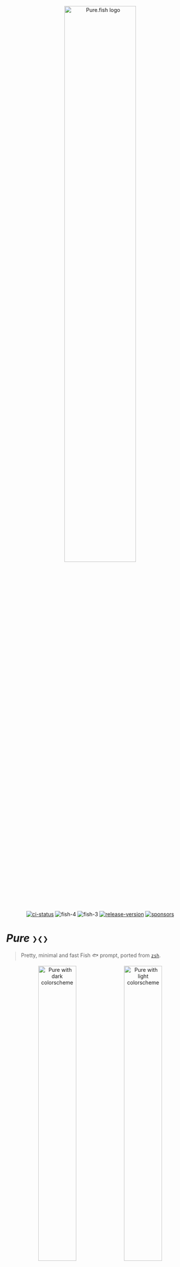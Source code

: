 <!-- markdownlint-disable MD041 -->
<div align="center">

<img src="https://user-images.githubusercontent.com/1212392/262604075-db5d0ad2-a7ed-4a62-a1cc-ec677cf76351.png" width="61.8%" alt="Pure.fish logo"/><br>

[![ci-status]][ci-link] ![fish-4] ![fish-3] [![release-version]][release-link] [![sponsors]][sponsor-link] <!-- 0 width spaces on this line -->

</div>

# _Pure_  `❯❮❯`

> Pretty, minimal and fast Fish 🐟 prompt, ported from [`zsh`](https://github.com/sindresorhus/pure).

<div align=center>
  <a href="https://user-images.githubusercontent.com/13354491/51189594-6b6cfb00-18f1-11e9-9e4f-7d0f2cb52ac9.png" target=blank><img width=45% src=https://user-images.githubusercontent.com/13354491/51189594-6b6cfb00-18f1-11e9-9e4f-7d0f2cb52ac9.png alt="Pure with dark colorscheme"></a>
  <a href="https://user-images.githubusercontent.com/13354491/51189552-55f7d100-18f1-11e9-8edd-74e303fe5e1f.png" target=blank><img width=45% src=https://user-images.githubusercontent.com/13354491/51189552-55f7d100-18f1-11e9-8edd-74e303fe5e1f.png alt="Pure with light colorscheme"></a>
</div>

## Documentation

:sparkles: Check-out our [brand-new documentation][doc] for configurations, features and colours as well as contributing guide.

## :rocket: Install

**:warning: requirements**: fish `≥3.x`, [fisher](https://github.com/jorgebucaran/fisher):

```shell
fisher install pure-fish/pure
```

## Features

Fully **customizable** (colors, symbols and features):

* [Excellent prompt character `❯` 🛠][prompt-symbol]:

    * [Change `❯` to red when previous command has failed 🛠][separate-error-symbol] ;
    * [Start prompt with _current working directory_ 🏴][current-working-directory] ;
    * [Compact-mode (single-line prompt) 🏴][single-line-prompt] ;
  
* [Check for new release on start 🏴🐌][check-for-new-release] ;
* [Display _username_ and _hostname_ when in an `SSH` session 🛠][ssh-session] ;
* [Display command _duration_ when longer than `5` seconds 🛠][time-duration] ;
* [Display `Python` _virtualenv_ when activated 🏴🛠][python-virtualenv] ;
* [Display `AWS` profile when set 🏴🛠][aws-profile] ;
* [Display `VI` mode and custom symbol for non-insert mode 🏴🛠][vi-mode] ;
* [Display `kubernetes` context and namespace 🏴🛠][kubernetes] ;
* [Detect when running in a container (e.g. `docker`, `podman`, `LXC`/`LXD`) 🏴🛠][container-detection-docker]
* [Indicate if a `nix develop` shell is activated 🏴🛠][nix-os].
* [Show system time 🏴][time-duration] ;
* [Show number of running jobs 🏴][jobs] ;
* [Prefix when `root` 🏴🛠][working-as-root] ;
* [Display `git` branch name 🏴🛠][git] ;
  
    * Display `*` when `git` repository is _dirty_ ;
    * Display `≡` when `git` repository is _stashed_ ;
        * Can be configured to display the number of stashes, e.g. `≡3`
    * Display `⇡` when branch is _ahead_ (commits to push) ;
        * Can be configured to display the number of commits, e.g. `⇡5`
    * Display `⇣` when branch is _behind_ (commits to pull) ;
        * Can be configured to display the number of stashes, e.g. `⇣5`
    * [Async update when configured with fish-async-prompt][async] ;

* [Update terminal title with _current folder_ and _command_ 🛠][title] ;
* [Shorten or truncate _current folder_ component 🏴🛠][current-working-directory] ;
* and more…

🏴 means it's controlled by a feature flag, 🛠 mean it's configurable.

## Configuration

See [How to configure pure prompt?][configure]

## Features' Flags

See [Features and their respective options][features].

## :heart: Contribute

If you have any ideas or suggestions, we encourage you to submit a pull request. Our team will review and discuss your contribution.

Checkout our [Contribution Guide][contribution] to get familiar with our conventions and requirements.

## :man_technologist: People

* [Édouard Lopez](https://github.com/edouard-lopez) product lead ;
* [@andreiborisov](https://github.com/andreiborisov) for the [docker images][docker-images] ;
* [@jorgebucaran](https://github.com/jorgebucaran/) for [fishtape](https://github.com/jorgebucaran/fishtape) ;
* [@rafaelrinaldi](https://github.com/rafaelrinaldi) for starting the project and publishing the initial releases

## [MIT][MIT]  License

## Ports

* Original [sindresorhus/pure](https://github.com/sindresorhus/pure) Zsh implementation ;
* :fish: [pure-fish/pure](https://github.com/pure-fish/pure/) Fish implementation (features rich) ;
* :snake: [edouard-lopez/pure.py](https://github.com/edouard-lopez/pure.py/) Python implementation  (partial features) ;
* :goat: [edouard-lopez/pure.go](https://github.com/edouard-lopez/pure.go/) Golang implementation  (partial features) ;
* :gear: [xcambar/purs](https://github.com/xcambar/purs) Rust implementation ;
* :window: [nickcox/pure-pwsh](https://github.com/nickcox/pure-pwsh/) PowerShell implementation.
* :shell: [krashikiworks/pure-prompt-bash](https://github.com/krashikiworks/pure-prompt-bash) Bash implementation.

[doc]: https://pure-fish.github.io/pure/
[configure]: https://pure-fish.github.io/pure/#configuration
[features]: https://pure-fish.github.io/pure/#overview
[contribution]:https://pure-fish.github.io/pure/contributing/

[ci-link]: <https://github.com/pure-fish/pure/actions> "Github CI"
[ci-status]: https://img.shields.io/github/actions/workflow/status/pure-fish/pure/.github/workflows/ci.yml?style=flat-square

[fish-3]: <https://img.shields.io/badge/fish-v3-007EC7.svg?style=flat-square> "Support Fish 3"
[fish-4]: <https://img.shields.io/badge/fish-v4-7dc600.svg?style=flat-square> "Support Fish 4"
[docker-images]: https://github.com/andreiborisov/docker-fish/
[MIT]: LICENSE.md

[release-version]: https://img.shields.io/github/v/tag/pure-fish/pure?label=latest%20&style=flat-square
[release-link]: https://github.com/pure-fish/pure/releases "GitHub tag (latest SemVer)"
[sponsors]: https://img.shields.io/github/sponsors/edouard-lopez?label=💰&style=flat-square "GitHub Sponsors"
[sponsor-link]: https://github.com/sponsors/edouard-lopez/ "Become a sponsor"

[async]: https://github.com/pure-fish/pure/wiki/Async-git-Prompt
[check-for-new-release]: https://pure-fish.github.io/pure/#check-for-new-release
[container-detection-docker]: https://pure-fish.github.io/pure/#container-detection-docker
[current-working-directory]: https://pure-fish.github.io/pure/#current-working-directory
[git]: https://pure-fish.github.io/pure/#git
[jobs]: https://pure-fish.github.io/pure/#jobs
[kubernetes]: https://pure-fish.github.io/pure/#kubernetes
[nix-os]: https://pure-fish.github.io/pure/#nix-os
[prompt-symbol]: https://pure-fish.github.io/pure/#prompt-symbol
[python-virtualenv]: https://pure-fish.github.io/pure/#python-virtualenv
[aws-profile]: https://pure-fish.github.io/pure/#aws-profile
[separate-error-symbol]: https://pure-fish.github.io/pure/#separate-error-symbol
[single-line-prompt]: https://pure-fish.github.io/pure/#single-line-prompt
[ssh-session]: https://pure-fish.github.io/pure/#ssh-session
[time-duration]: https://pure-fish.github.io/pure/#time-duration
[title]: https://pure-fish.github.io/pure/#title
[vi-mode]: https://pure-fish.github.io/pure/#vi-mode
[working-as-root]: https://pure-fish.github.io/pure/#working-as-root
